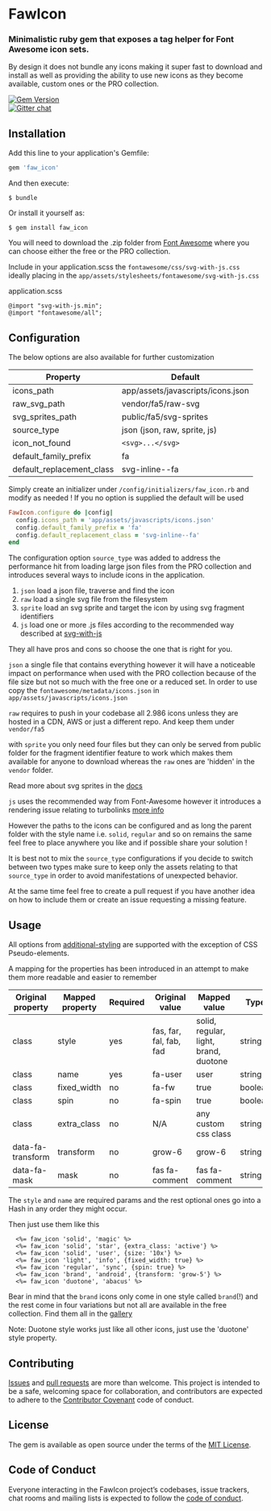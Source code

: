 # FawIcon

### Minimalistic ruby gem that exposes a tag helper for Font Awesome icon sets.

By design it does not bundle any icons making it super fast to download and install 
as well as providing the ability to use new icons as they become available, custom ones or the PRO collection.  

[![Gem Version](https://badge.fury.io/rb/faw_icon.svg)](https://badge.fury.io/rb/faw_icon)     
[![Gitter chat](https://img.shields.io/badge/join_the_chat-gitter-brightgreen.svg)](https://gitter.im/faw_icon/Lobby)     

## Installation

Add this line to your application's Gemfile:

```ruby
gem 'faw_icon'
```

And then execute:

    $ bundle

Or install it yourself as:

    $ gem install faw_icon
    
You will need to download the .zip folder from [Font Awesome](https://fontawesome.com/how-to-use/on-the-web/setup/hosting-font-awesome-yourself)
where you can choose either the free or the PRO collection.

Include in your application.scss the `fontawesome/css/svg-with-js.css` 
ideally placing in the `app/assets/stylesheets/fontawesome/svg-with-js.css` 

application.scss

    @import "svg-with-js.min";
    @import "fontawesome/all";
    
## Configuration 
The below options are also available for further customization
 
| Property                  | Default                           |
|---------------------------|-----------------------------------|
| icons_path                | app/assets/javascripts/icons.json |
| raw_svg_path              | vendor/fa5/raw-svg                |
| svg_sprites_path          | public/fa5/svg-sprites            |
| source_type               | json (json, raw, sprite, js)      |
| icon_not_found            | `<svg>...</svg>`                  |
| default_family_prefix     | fa                                |
| default_replacement_class | svg-inline--fa                    |

Simply create an initializer under `/config/initializers/faw_icon.rb` and modify as needed !
If you no option is supplied the default will be used
     
```ruby
FawIcon.configure do |config|
  config.icons_path = 'app/assets/javascripts/icons.json'
  config.default_family_prefix = 'fa'
  config.default_replacement_class = 'svg-inline--fa'
end
```

The configuration option `source_type` was added to address the performance hit from loading large json files 
from the PRO collection and introduces several ways to include icons in the application.
 
1. `json` load a json file, traverse and find the icon
2. `raw` load a single svg file from the filesystem
3. `sprite` load an svg sprite and target the icon by using svg fragment identifiers 
4. `js` load one or more .js files according to the recommended way described at [svg-with-js](https://fontawesome.com/how-to-use/on-the-web/using-with/jquery)

They all have pros and cons so choose the one that is right for you.
 
`json` a single file that contains everything however it will have a noticeable impact on performance when used with 
the PRO collection because of the file size but not so much with the free one or a reduced set.
In order to use copy the `fontawesome/metadata/icons.json` in `app/assets/javascripts/icons.json` 

`raw` requires to push in your codebase all 2.986 icons unless they are hosted in a CDN, AWS or just a different repo. And keep them 
under `vendor/fa5`  

with `sprite` you only need four files but they can only be served from public folder for the fragment identifier feature to work 
which makes them available for anyone to download whereas the `raw` ones are 'hidden' in the `vendor` folder. 

Read more about svg sprites in the [docs](https://fontawesome.com/how-to-use/on-the-web/advanced/svg-sprites)

`js` uses the recommended way from Font-Awesome however it introduces a rendering issue relating to turbolinks 
[more info](https://github.com/FortAwesome/Font-Awesome/issues/11924) 

However the paths to the icons can be configured and as long the parent folder with the style name i.e. `solid`, `regular`
and so on remains the same feel free to place anywhere you like and if possible share your solution !

It is best not to mix the `source_type` configurations if you decide to switch between two types make sure to keep only the
assets relating to that `source_type` in order to avoid manifestations of unexpected behavior.

At the same time feel free to create a pull request if you have another idea on how to include them
or create an issue requesting a missing feature.   


## Usage
All options from [additional-styling](https://fontawesome.com/how-to-use/on-the-web/styling/sizing-icons) are supported with the exception of 
CSS Pseudo-elements.
 
A mapping for the properties has been introduced in an attempt to make them more readable and easier to remember

| Original property | Mapped property | Required | Original value          | Mapped value                          | Type    |
|-------------------|-----------------|----------|-------------------------|---------------------------------------|---------|
| class             | style           | yes      | fas, far, fal, fab, fad | solid, regular, light, brand, duotone | string  |
| class             | name            | yes      | fa-user                 | user                                  | string  |
| class             | fixed_width     | no       | fa-fw                   | true                                  | boolean |
| class             | spin            | no       | fa-spin                 | true                                  | boolean |
| class             | extra_class     | no       | N/A                     | any custom css class                  | string  |
| data-fa-transform | transform       | no       | grow-6                  | grow-6                                | string  |
| data-fa-mask      | mask            | no       | fas fa-comment          | fas fa-comment                        | string  |


The `style` and `name` are required params and the rest optional ones go into a Hash in any order they might occur.

Then just use them like this

      <%= faw_icon 'solid', 'magic' %>
      <%= faw_icon 'solid', 'star', {extra_class: 'active'} %>
      <%= faw_icon 'solid', 'user', {size: '10x'} %>
      <%= faw_icon 'light', 'info', {fixed_width: true} %>
      <%= faw_icon 'regular', 'sync', {spin: true} %>
      <%= faw_icon 'brand', 'android', {transform: 'grow-5'} %>
      <%= faw_icon 'duotone', 'abacus' %>
      
Bear in mind that the `brand` icons only come in one style called `brand`(!) 
and the rest come in four variations but not all are available in the free collection.
Find them all in the [gallery](https://fontawesome.com/icons?d=gallery)    

Note: Duotone style works just like all other icons, just use the 'duotone' style property.
      
## Contributing

[Issues](https://github.com/alexwebgr/faw_icon/issues) and [pull requests](https://github.com/alexwebgr/faw_icon/pulls) are more than welcome. This project is intended to be a safe, welcoming space for collaboration, and contributors are expected to adhere to the [Contributor Covenant](http://contributor-covenant.org) code of conduct.

## License

The gem is available as open source under the terms of the [MIT License](https://opensource.org/licenses/MIT).

## Code of Conduct

Everyone interacting in the FawIcon project’s codebases, issue trackers, chat rooms and mailing lists is expected to follow the [code of conduct](https://github.com/alexwebgr/faw_icon/blob/master/CODE_OF_CONDUCT.md).
